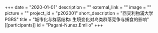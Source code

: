 +++
date = "2020-01-01"
description = ""
external_link = ""
image = ""
picture = ""
project_id = "p202001"
short_description = "西交利物浦大学 PGRS"
title = "城市化与群落结构: 生境变化对鸟类群落竞争与捕食的影响"
[[participants]]
    id = "Pagani-Nunez.Emilio"
+++
